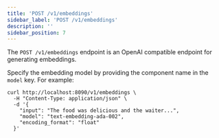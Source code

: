 ```yaml
---
title: 'POST /v1/embeddings'
sidebar_label: 'POST /v1/embeddings'
description: ''
sidebar_position: 7
---
```


The `POST /v1/embeddings` endpoint is an OpenAI compatible endpoint for generating embeddings.

Specify the embedding model by providing the component name in the `model` key. For example:

```shell
curl http://localhost:8090/v1/embeddings \
  -H "Content-Type: application/json" \
  -d '{
    "input": "The food was delicious and the waiter...",
    "model": "text-embedding-ada-002",
    "encoding_format": "float"
  }'
```
